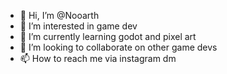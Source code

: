 - 👋 Hi, I’m @Nooarth
- 👀 I’m interested in game dev
- 🌱 I’m currently learning godot and pixel art
- 💞️ I’m looking to collaborate on other game devs
- 📫 How to reach me via instagram dm 

<!---
Nooarth/Nooarth is a ✨ special ✨ repository because its `README.md` (this file) appears on your GitHub profile.
You can click the Preview link to take a look at your changes.
--->
